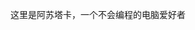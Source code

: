 这里是阿苏塔卡，一个不会编程的电脑爱好者<br>


<!---
Asutaka233/Asutaka233 is a ✨ special ✨ repository because its `README.md` (this file) appears on your GitHub profile.
You can click the Preview link to take a look at your changes.
--->
